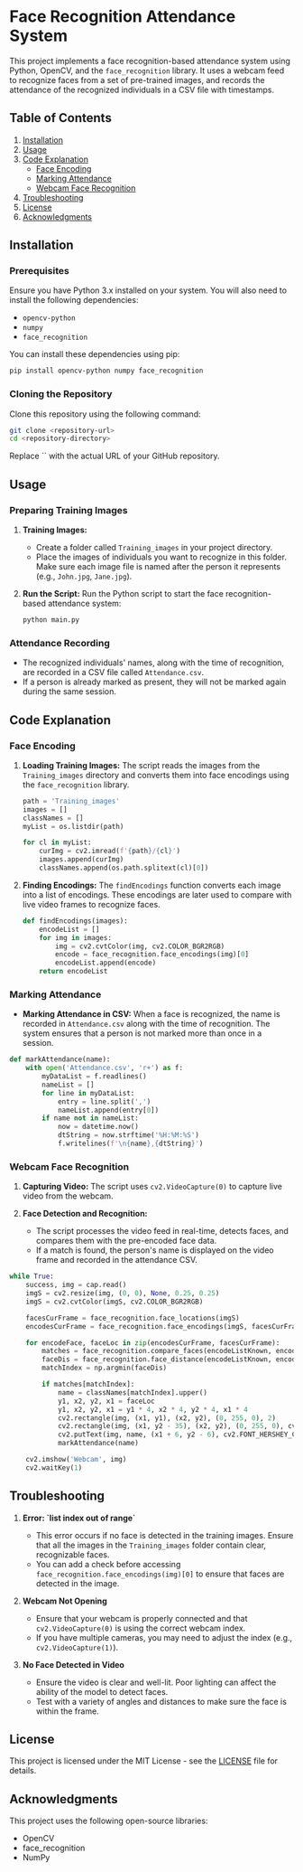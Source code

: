 # Face Recognition Attendance System

This project implements a face recognition-based attendance system using Python, OpenCV, and the `face_recognition` library. It uses a webcam feed to recognize faces from a set of pre-trained images, and records the attendance of the recognized individuals in a CSV file with timestamps.

## Table of Contents
1. [Installation](#installation)
2. [Usage](#usage)
3. [Code Explanation](#code-explanation)
   - [Face Encoding](#face-encoding)
   - [Marking Attendance](#marking-attendance)
   - [Webcam Face Recognition](#webcam-face-recognition)
4. [Troubleshooting](#troubleshooting)
5. [License](#license)
6. [Acknowledgments](#acknowledgments)

## Installation

### Prerequisites

Ensure you have Python 3.x installed on your system. You will also need to install the following dependencies:

- `opencv-python`
- `numpy`
- `face_recognition`

You can install these dependencies using pip:

```bash
pip install opencv-python numpy face_recognition
```

### Cloning the Repository

Clone this repository using the following command:

```bash
git clone <repository-url>
cd <repository-directory>
```

Replace \`<repository-url>\` with the actual URL of your GitHub repository.

## Usage

### Preparing Training Images

1. **Training Images:**
   - Create a folder called `Training_images` in your project directory.
   - Place the images of individuals you want to recognize in this folder. Make sure each image file is named after the person it represents (e.g., `John.jpg`, `Jane.jpg`).

2. **Run the Script:**
   Run the Python script to start the face recognition-based attendance system:

   ```bash
   python main.py
   ```

### Attendance Recording

- The recognized individuals' names, along with the time of recognition, are recorded in a CSV file called `Attendance.csv`.
- If a person is already marked as present, they will not be marked again during the same session.

## Code Explanation

### Face Encoding

1. **Loading Training Images:**
   The script reads the images from the `Training_images` directory and converts them into face encodings using the `face_recognition` library.

   ```python
   path = 'Training_images'
   images = []
   classNames = []
   myList = os.listdir(path)

   for cl in myList:
       curImg = cv2.imread(f'{path}/{cl}')
       images.append(curImg)
       classNames.append(os.path.splitext(cl)[0])
   ```

2. **Finding Encodings:**
   The `findEncodings` function converts each image into a list of encodings. These encodings are later used to compare with live video frames to recognize faces.

   ```python
   def findEncodings(images):
       encodeList = []
       for img in images:
           img = cv2.cvtColor(img, cv2.COLOR_BGR2RGB)
           encode = face_recognition.face_encodings(img)[0]
           encodeList.append(encode)
       return encodeList
   ```

### Marking Attendance

- **Marking Attendance in CSV:** When a face is recognized, the name is recorded in `Attendance.csv` along with the time of recognition. The system ensures that a person is not marked more than once in a session.

```python
def markAttendance(name):
    with open('Attendance.csv', 'r+') as f:
        myDataList = f.readlines()
        nameList = []
        for line in myDataList:
            entry = line.split(',')
            nameList.append(entry[0])
        if name not in nameList:
            now = datetime.now()
            dtString = now.strftime('%H:%M:%S')
            f.writelines(f'\n{name},{dtString}')
```

### Webcam Face Recognition

1. **Capturing Video:** The script uses `cv2.VideoCapture(0)` to capture live video from the webcam.

2. **Face Detection and Recognition:**
   - The script processes the video feed in real-time, detects faces, and compares them with the pre-encoded face data.
   - If a match is found, the person's name is displayed on the video frame and recorded in the attendance CSV.

```python
while True:
    success, img = cap.read()
    imgS = cv2.resize(img, (0, 0), None, 0.25, 0.25)
    imgS = cv2.cvtColor(imgS, cv2.COLOR_BGR2RGB)

    facesCurFrame = face_recognition.face_locations(imgS)
    encodesCurFrame = face_recognition.face_encodings(imgS, facesCurFrame)

    for encodeFace, faceLoc in zip(encodesCurFrame, facesCurFrame):
        matches = face_recognition.compare_faces(encodeListKnown, encodeFace)
        faceDis = face_recognition.face_distance(encodeListKnown, encodeFace)
        matchIndex = np.argmin(faceDis)

        if matches[matchIndex]:
            name = classNames[matchIndex].upper()
            y1, x2, y2, x1 = faceLoc
            y1, x2, y2, x1 = y1 * 4, x2 * 4, y2 * 4, x1 * 4
            cv2.rectangle(img, (x1, y1), (x2, y2), (0, 255, 0), 2)
            cv2.rectangle(img, (x1, y2 - 35), (x2, y2), (0, 255, 0), cv2.FILLED)
            cv2.putText(img, name, (x1 + 6, y2 - 6), cv2.FONT_HERSHEY_COMPLEX, 1, (255, 255, 255), 2)
            markAttendance(name)

    cv2.imshow('Webcam', img)
    cv2.waitKey(1)
```

## Troubleshooting

1. **Error: \`list index out of range\`**
   - This error occurs if no face is detected in the training images. Ensure that all the images in the `Training_images` folder contain clear, recognizable faces.
   - You can add a check before accessing `face_recognition.face_encodings(img)[0]` to ensure that faces are detected in the image.

2. **Webcam Not Opening**
   - Ensure that your webcam is properly connected and that `cv2.VideoCapture(0)` is using the correct webcam index.
   - If you have multiple cameras, you may need to adjust the index (e.g., `cv2.VideoCapture(1)`).

3. **No Face Detected in Video**
   - Ensure the video is clear and well-lit. Poor lighting can affect the ability of the model to detect faces.
   - Test with a variety of angles and distances to make sure the face is within the frame.

## License

This project is licensed under the MIT License - see the [LICENSE](LICENSE) file for details.

## Acknowledgments

This project uses the following open-source libraries:
- OpenCV
- face_recognition
- NumPy
